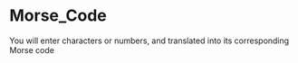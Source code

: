 # Morse_Code
You will enter characters or numbers, and translated into its corresponding Morse code
